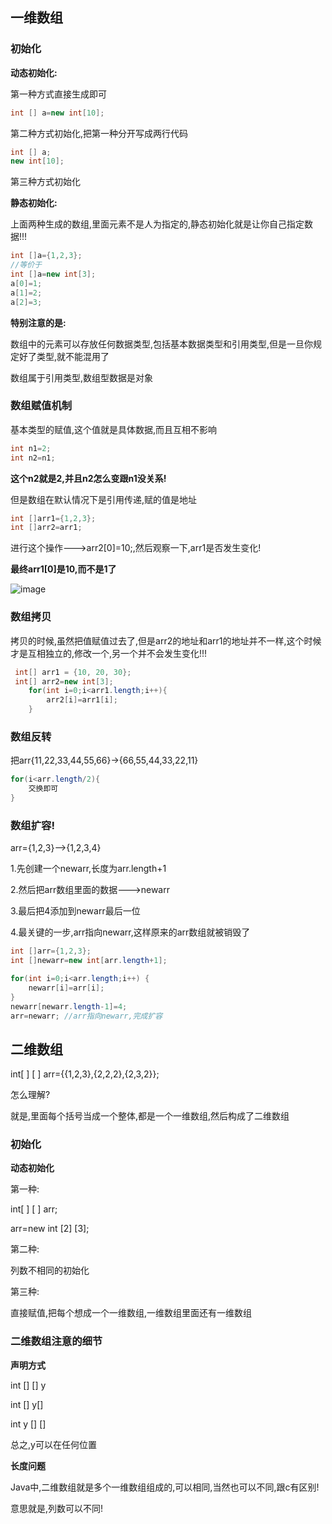 ## 一维数组

### 初始化

**动态初始化:**

第一种方式直接生成即可

```java
int [] a=new int[10];
```



第二种方式初始化,把第一种分开写成两行代码

```java
int [] a;
new int[10];
```



第三种方式初始化



**静态初始化:**

上面两种生成的数组,里面元素不是人为指定的,静态初始化就是让你自己指定数据!!!

```java
int []a={1,2,3};
//等价于
int []a=new int[3];
a[0]=1;
a[1]=2;
a[2]=3;
```



**特别注意的是:**

数组中的元素可以存放任何数据类型,包括基本数据类型和引用类型,但是一旦你规定好了类型,就不能混用了

数组属于引用类型,数组型数据是对象



### 数组赋值机制

基本类型的赋值,这个值就是具体数据,而且互相不影响

```java
int n1=2;
int n2=n1;
```

**这个n2就是2,并且n2怎么变跟n1没关系!**



但是数组在默认情况下是引用传递,赋的值是地址

```java
int []arr1={1,2,3};
int []arr2=arr1;
```

进行这个操作--->arr2[0]=10;,然后观察一下,arr1是否发生变化!

**最终arr1[0]是10,而不是1了**



![image](https://user-images.githubusercontent.com/62934005/126924882-2381cb29-99bd-4629-ab79-c2ccb50a586c.png)


### 数组拷贝

拷贝的时候,虽然把值赋值过去了,但是arr2的地址和arr1的地址并不一样,这个时候才是互相独立的,修改一个,另一个并不会发生变化!!!

```java
 int[] arr1 = {10, 20, 30};
 int[] arr2=new int[3];
    for(int i=0;i<arr1.length;i++){
        arr2[i]=arr1[i];
    }
```



### 数组反转

把arr{11,22,33,44,55,66}->{66,55,44,33,22,11}

```java
for(i<arr.length/2){
    交换即可
}
```



### 数组扩容!

arr={1,2,3}-->{1,2,3,4}



1.先创建一个newarr,长度为arr.length+1

2.然后把arr数组里面的数据--->newarr

3.最后把4添加到newarr最后一位

4.最关键的一步,arr指向newarr,这样原来的arr数组就被销毁了



```java
int []arr={1,2,3};
int []newarr=new int[arr.length+1];

for(int i=0;i<arr.length;i++) {
    newarr[i]=arr[i];
}
newarr[newarr.length-1]=4;
arr=newarr;	//arr指向newarr,完成扩容
```



## 二维数组



int[ ] [ ] arr={{1,2,3},{2,2,2},{2,3,2}};

怎么理解?

就是,里面每个括号当成一个整体,都是一个一维数组,然后构成了二维数组



### 初始化

**动态初始化**

第一种:

int[ ] [ ] arr;

arr=new int [2] [3];



第二种:

列数不相同的初始化

第三种:

直接赋值,把每个想成一个一维数组,一维数组里面还有一维数组

### 二维数组注意的细节

**声明方式**

int [] [] y  

int [] y[]

int y [] []

总之,y可以在任何位置



**长度问题**

Java中,二维数组就是多个一维数组组成的,可以相同,当然也可以不同,跟c有区别!

意思就是,列数可以不同!







